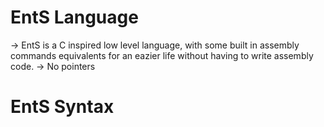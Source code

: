 # EntS Language
-> EntS is a C inspired low level language, with some built in assembly commands equivalents for an eazier life without having to write assembly code.
-> No pointers

# EntS Syntax
